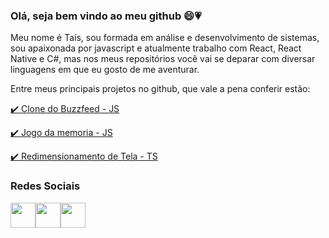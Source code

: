 ### Olá, seja bem vindo ao meu github 😄💗

Meu nome é Taís, sou formada em análise e desenvolvimento de sistemas, sou apaixonada por javascript e atualmente trabalho com React, React Native e C#, mas nos meus repositórios você vai se deparar com diversar linguagens em que eu gosto de me aventurar.

Entre meus principais projetos no github, que vale a pena conferir estão: 
<p><a href="https://github.com/taisspadotin/buzzfeed_quiz">✔️ Clone do Buzzfeed - JS</a></p>
<p><a href="https://github.com/taisspadotin/jogo-memoria">✔️ Jogo da memoria - JS</a></p>
<p><a href="https://github.com/taisspadotin/resizable-image-tsx">✔️ Redimensionamento de Tela - TS</a></p>

### Redes Sociais
<div style="display: flex">
  <a href="https://pt-pt.facebook.com/tais.spadotin"><img style="width: 40px; height: 40px;" src="https://cdn.icon-icons.com/icons2/1826/PNG/512/4202110facebooklogosocialsocialmedia-115707_115594.png"/></a>
  <a href="https://www.instagram.com/taisspadotin/" ><img style="width: 40px; height: 40px;" src="https://cdn-icons-png.flaticon.com/512/1409/1409946.png"/></a>
  <a href="https://br.linkedin.com/in/ta%C3%ADs-spadotin-032b30178"><img style="width: 40px; height: 40px;" src="https://cdn-icons-png.flaticon.com/512/174/174857.png"/></a>
</div>
